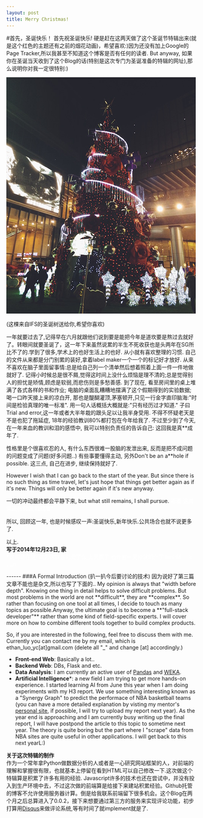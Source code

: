 ```yaml
---
layout: post
title: Merry Christmas!
---
```


#首先，圣诞快乐！
首先祝圣诞快乐! 硬是赶在这两天做了这个圣诞节特辑出来(就是这个红色的主题还有之前的烟花动画)，希望喜欢:)因为还没有加上Google的Page Tracker,所以我甚至不知道这个博客是否有任何的读者. But anyway, 如果你在圣诞当天收到了这个Blog的话(特别是这次专门为圣诞准备的特辑的网址),那么说明你对我一定很特别:)

![Christmas Tree From IFS](/assets/images/christmas_tree.jpg)

(这棵来自IFS的圣诞树送给你,希望你喜欢)

一年就要过去了,记得早在六月就跟他们说到要是能把今年是道坎要是熬过去就好了。转眼间就要圣诞了，这一年下来虽然说累的半生不死收获也是头两年在SG所比不了的.学到了很多,学术上的也好生活上的也好. 从小就有喜欢整理的习惯. 自己的文件从来都是分门别累的装好,拿着label maker一个一个的标记好才放好. 从来不喜欢在脑子里面留事情:总是给自己列一个清单然后想着照着上面一件一件地做就好了. 记得小时候总是很不屑,觉得这时间上没什么烦恼是理不清的;总是觉得别人的担忧是矫情,顾虑是软弱,而悲伤则是多愁善感. 到了现在, 看至房间里的桌上堆满了各式各样的书和作业; 电脑的桌面乱糟糟地摆满了这个假期得到的实验数据; 喝一口昨天接上来的凉白开, 那也是醍醐灌顶,茅塞顿开,只见一行金字直印脑海:"时间是检验真理的唯一标准". 用一句人话概括大概就是:"只有经历过才知道." 子曰Trial and error,这一年或者大半年栽的跟头足以让我半身受用. 不得不怀疑老天是不是也犯了拖延症, 18年的经验教训80%都打包在今年给我了. 不过至少到了今天,在一年来血的教训和泪的感悟中, 我可以特别负责任的告诉自己: 这回我是真**成年了.

性格里是个很喜欢忍的人, 有什么东西很难一股脑的发泄出来, 反而是把不成问题的问题变成了问题(好多问题..) 有些事要懂得主动, 另外Don't be an a**hole if possible. 这三点, 自己在进步, 继续保持就好了.  

However I wish that I can go back to the start of the year. But since there is no such thing as time travel, let's just hope that things get better again as if it's new. Things will only be better again if it's new anyway.  

一切的冲动最终都会平静下来, but what still remains, I shall pursue. <font color=white><b>彩蛋:这其实还有句话,找找看*</b></font>  

所以, 回顾这一年, 也是时候感叹一声:圣诞快乐,新年快乐.公共场合也就不说更多了.  

以上.  
**写于2014年12月23日, 家**  
<font color=white><b>*这句话在这: </b>以为这就是彩蛋了么,太天真了,也许有一天你就明白了 hint:M_ _ k_ _ _n</font>  

<p style="display:none;">好吧,这是真正的彩蛋了:) 吴艾蔚圣诞快乐! 其实做这个特辑就是想逗你开心, 希望你能够过得好好的. Now laugh at me.<br>这个博客托管在我的Github<a href="https://github.com/ethanluoyc/ethanluoyc.github.io">网址</a>;Github是程序员的Facebook,负责一个程序的版本管理</p>
------
###A Formal Introduction (扒一扒今后要讨论的技术)
因为说好了第三篇文章不能也是杂文,所以也写了下面的..  
My opinion is always that "width before depth". Knowing one thing in detail helps to solve difficult problems. But most problems in the world are not **difficult**, they are **complex**. So rather than focusing on 
one tool at all times, I decide to touch as many topics as possible.Anyway, the ultimate goal is to become a **"full-stack developer"** rather than some kind of field-specific experts. I will cover more on how to combine different tools together to build complex products.

So, if you are interested in the following, feel free to discuss them with me. Currently you can contact me by my email, which is ethan_luo_yc[at]gmail.com (delete all "_" and change [at] accordingly.)
  
* **Front-end Web**: Basically a lot..
* **Backend Web**: DBs, Flask and etc.
* **Data Analysis**: I am currently an active user of [Pandas](http://pandas.pydata.org) and [WEKA](www.cs.waikato.ac.nz/ml/weka
).
* **Artificial Intelligence***: a new field I am trying to get more hands-on experience. I started learning AI from June this year when I am doing experiments with my H3 report. We use something interesting known as a "Synergy Graph"  to predict the performace of NBA basketball teams (you can have a more detailed explanation by visting my mentor's [personal site](http://somchaya.org/index.html), if possible, I will try to upload my report next year). As the year end is approaching and I am currently busy writing up the final report, I will have postpond the article to this topic to sometime next year. The theory is quite boring but the part where I "scrape" data from NBA sites are quite useful in other applications. I will get back to this next yearL:)

**关于这次特辑的制作**  
作为一个常年拿Python做数据分析的人或者是一心研究网站框架的人，对前端的理解和掌握很有限，也就基本上停留在看到HTML可以自己修改一下.这次做这个特辑算是积累了许多有用的经验. Javascript许多的技术也还在尝试中，并没有投入到生产环境中去，不过这次做的前端算是给接下来建站积累经验。Github托管的博客不允许使用服务器计算。倒是给我联系前端留下很多机会。这个Blog在两个月之后总算进入了0.0.2，接下来想要通过第三方的服务来实现评论功能，初步打算用[Disqus](http://docs.disqus.com/developers/universal/)来做评论系统,等有时间了就implement就是了.
